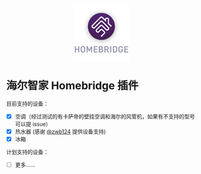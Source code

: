 <p align="center">

<img src="https://raw.githubusercontent.com/homebridge/branding/latest/logos/homebridge-wordmark-logo-vertical.png" width="150">

</p>

# 海尔智家 Homebridge 插件

目前支持的设备：

- [x] 空调（经过测试的有卡萨帝的壁挂空调和海尔的风管机，如果有不支持的型号可以提 issue）
- [x] 热水器 (感谢 [@zwb124](https://github.com/zwb124) 提供设备支持)
- [x] 冰箱

计划支持的设备：

- [ ] 更多……
